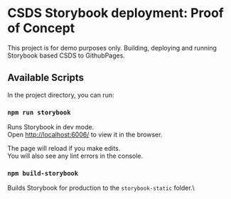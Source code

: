 # CSDS Storybook deployment: Proof of Concept

This project is for demo purposes only.
Building, deploying and running Storybook based CSDS to GithubPages.

## Available Scripts

In the project directory, you can run:

### `npm run storybook`

Runs Storybook in dev mode.\
Open [http://localhost:6006/](http://localhost:3000) to view it in the browser.

The page will reload if you make edits.\
You will also see any lint errors in the console.

### `npm build-storybook`

Builds Storybook for production to the `storybook-static` folder.\

